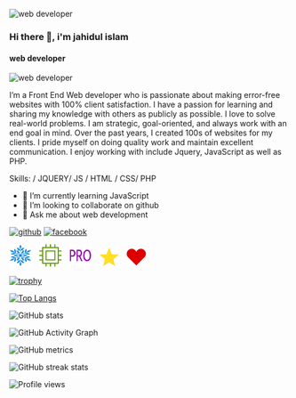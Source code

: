 ![web developer](https://scontent.fdac1-1.fna.fbcdn.net/v/t1.6435-9/121963859_104486824783865_6573955398547901384_n.jpg?_nc_cat=100&ccb=1-5&_nc_sid=174925&_nc_ohc=S3ZqRJXjddEAX_i_seg&_nc_ht=scontent.fdac1-1.fna&oh=8747c83edb626e84c2712e24921e47eb&oe=6179174F)

### Hi there 👋, i'm jahidul islam 
#### web developer
![web developer](https://scontent.fdac1-1.fna.fbcdn.net/v/t1.6435-9/121963859_104486824783865_6573955398547901384_n.jpg?_nc_cat=100&ccb=1-5&_nc_sid=174925&_nc_ohc=S3ZqRJXjddEAX_i_seg&_nc_ht=scontent.fdac1-1.fna&oh=8747c83edb626e84c2712e24921e47eb&oe=6179174F)

I’m a Front End Web developer who is passionate about making error-free websites with 100% client satisfaction. I have a passion for learning and sharing my knowledge with others as publicly as possible. I love to solve real-world problems. I am strategic, goal-oriented, and always work with an end goal in mind. Over the past years, I created 100s of websites for my clients. I pride myself on doing quality work and maintain excellent communication.  I enjoy working with include Jquery, JavaScript as well as PHP.

Skills:  / JQUERY/ JS / HTML / CSS/ PHP

- 🌱 I’m currently learning JavaScript  
- 👯 I’m looking to collaborate on github 
- 💬 Ask me about web development  


[<img src='https://cdn.jsdelivr.net/npm/simple-icons@3.0.1/icons/github.svg' alt='github' height='40'>](https://github.com/jahidulislam)  [<img src='https://cdn.jsdelivr.net/npm/simple-icons@3.0.1/icons/facebook.svg' alt='facebook' height='40'>](https://www.facebook.com/https://www.facebook.com/jahid564563/)  

<a href='https://archiveprogram.github.com/'><img src='https://raw.githubusercontent.com/acervenky/animated-github-badges/master/assets/acbadge.gif' width='40' height='40'></a> <a href='https://docs.github.com/en/developers'><img src='https://raw.githubusercontent.com/acervenky/animated-github-badges/master/assets/devbadge.gif' width='40' height='40'></a> <a href='https://github.com/pricing'><img src='https://raw.githubusercontent.com/acervenky/animated-github-badges/master/assets/pro.gif' width='40' height='40'></a> <a href='https://stars.github.com/'><img src='https://raw.githubusercontent.com/acervenky/animated-github-badges/master/assets/starbadge.gif' width='35' height='35'></a> <a href='https://docs.github.com/en/github/supporting-the-open-source-community-with-github-sponsors'><img src='https://raw.githubusercontent.com/acervenky/animated-github-badges/master/assets/sponsorbadge.gif' width='35' height='35'></a> 

[![trophy](https://github-profile-trophy.vercel.app/?username=jahidulislam)](https://github.com/ryo-ma/github-profile-trophy)

[![Top Langs](https://github-readme-stats.vercel.app/api/top-langs/?username=jahidulislam)](https://github.com/anuraghazra/github-readme-stats)

![GitHub stats](https://github-readme-stats.vercel.app/api?username=jahidulislam&show_icons=true&count_private=true)  

![GitHub Activity Graph](https://activity-graph.herokuapp.com/graph?username=jahidulislam)  

![GitHub metrics](https://metrics.lecoq.io/jahidulislam)  

![GitHub streak stats](https://github-readme-streak-stats.herokuapp.com/?user=jahidulislam)  

![Profile views](https://gpvc.arturio.dev/jahidulislam)  

